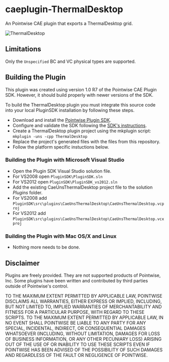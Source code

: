 # caeplugin-ThermalDesktop
An Pointwise CAE plugin that exports a ThermalDesktop grid.

![ThermalDesktop][Logo]


## Limitations

Only the `Unspecified` BC and VC physical types are supported.


## Building the Plugin

This plugin was created using version 1.0 R7 of the Pointwise CAE Plugin SDK.
However, it should build properly with newer versions of the SDK.

To build the ThermalDesktop plugin you must integrate this source code into 
your local PluginSDK installation by following these steps.

* Download and install the [Pointwise Plugin SDK][SDKdownload].
* Configure and validate the SDK following the [SDK's instructions][SDKdocs].
* Create a ThermalDesktop plugin project using the mkplugin script: `mkplugin -uns -cpp ThermalDesktop`
* Replace the project's generated files with the files from this repository.
* Follow the platform specific instuctions below.

### Building the Plugin with Microsoft Visual Studio

* Open the Plugin SDK Visual Studio solution file.
 * For VS2008 open `PluginSDK\PluginSDK.sln`
 * For VS2012 open `PluginSDK\PluginSDK_vs2012.sln`
* Add the existing CaeUnsThermalDesktop project file to the solution *Plugins* folder.
 * For VS2008 add `PluginSDK\src\plugins\CaeUnsThermalDesktop\CaeUnsThermalDesktop.vcproj`
 * For VS2012 add `PluginSDK\src\plugins\CaeUnsThermalDesktop\CaeUnsThermalDesktop.vcxproj`

### Building the Plugin with Mac OS/X and Linux

* Nothing more needs to be done.


## Disclaimer
Plugins are freely provided. They are not supported products of
Pointwise, Inc. Some plugins have been written and contributed by third
parties outside of Pointwise's control.

TO THE MAXIMUM EXTENT PERMITTED BY APPLICABLE LAW, POINTWISE DISCLAIMS
ALL WARRANTIES, EITHER EXPRESS OR IMPLIED, INCLUDING, BUT NOT LIMITED
TO, IMPLIED WARRANTIES OF MERCHANTABILITY AND FITNESS FOR A PARTICULAR
PURPOSE, WITH REGARD TO THESE SCRIPTS. TO THE MAXIMUM EXTENT PERMITTED
BY APPLICABLE LAW, IN NO EVENT SHALL POINTWISE BE LIABLE TO ANY PARTY
FOR ANY SPECIAL, INCIDENTAL, INDIRECT, OR CONSEQUENTIAL DAMAGES
WHATSOEVER (INCLUDING, WITHOUT LIMITATION, DAMAGES FOR LOSS OF BUSINESS
INFORMATION, OR ANY OTHER PECUNIARY LOSS) ARISING OUT OF THE USE OF OR
INABILITY TO USE THESE SCRIPTS EVEN IF POINTWISE HAS BEEN ADVISED OF THE
POSSIBILITY OF SUCH DAMAGES AND REGARDLESS OF THE FAULT OR NEGLIGENCE OF
POINTWISE.

[Logo]: https://raw.github.com/dbgarlisch/CaeUnsThermalDesktop/master/logo_thermaldesktop.png  "ThermalDesktop Logo"
[SDKdocs]: http://www.pointwise.com/plugins
[SDKdownload]: http://www.pointwise.com/plugins/#sdk_downloads
